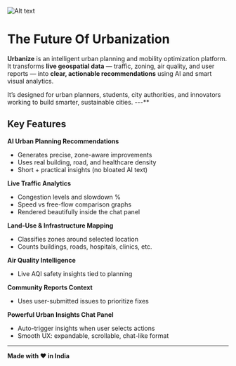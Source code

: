 ![Alt text](https://github.com/xdityagr/ProjectUrbanize/blob/master/banner_urbanize.png?raw=true "Banner Image")

# The Future Of Urbanization
**Urbanize** is an intelligent urban planning and mobility optimization platform.  
It transforms **live geospatial data** — traffic, zoning, air quality, and user reports — into **clear, actionable recommendations** using AI and smart visual analytics.

It’s designed for urban planners, students, city authorities, and innovators working to build smarter, sustainable cities.
---**
## Key Features

**AI Urban Planning Recommendations**  
- Generates precise, zone-aware improvements  
- Uses real building, road, and healthcare density  
- Short + practical insights (no bloated AI text)

**Live Traffic Analytics**  
- Congestion levels and slowdown %  
- Speed vs free-flow comparison graphs  
- Rendered beautifully inside the chat panel

 **Land-Use & Infrastructure Mapping**  
- Classifies zones around selected location  
- Counts buildings, roads, hospitals, clinics, etc.

 **Air Quality Intelligence**
- Live AQI safety insights tied to planning

**Community Reports Context**
- Uses user-submitted issues to prioritize fixes

**Powerful Urban Insights Chat Panel**
- Auto-trigger insights when user selects actions  
- Smooth UX: expandable, scrollable, chat-like format
---

**Made with ❤️ in India**
